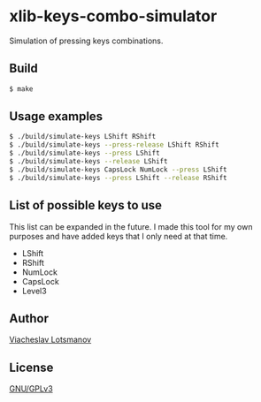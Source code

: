 xlib-keys-combo-simulator
=========================

Simulation of pressing keys combinations.

Build
-----

```bash
$ make
```

Usage examples
--------------

```bash
$ ./build/simulate-keys LShift RShift
$ ./build/simulate-keys --press-release LShift RShift
$ ./build/simulate-keys --press LShift
$ ./build/simulate-keys --release LShift
$ ./build/simulate-keys CapsLock NumLock --press LShift
$ ./build/simulate-keys --press LShift --release RShift
```

List of possible keys to use
----------------------------

This list can be expanded in the future.
I made this tool for my own purposes and have added keys that I only need
at that time.

* LShift
* RShift
* NumLock
* CapsLock
* Level3

Author
------

[Viacheslav Lotsmanov](https://github.com/unclechu)

License
-------

[GNU/GPLv3](./LICENSE)
